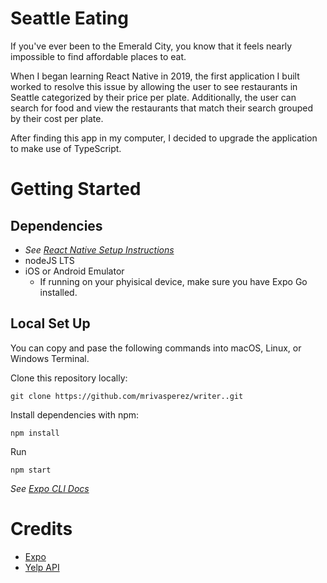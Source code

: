 # Seattle Eating

If you've ever been to the Emerald City, you know that it feels nearly impossible to find affordable places to eat.

When I began learning React Native in 2019, the first application I built worked to resolve this issue by allowing the user to see restaurants in Seattle categorized by their price per plate. Additionally, the user can search for food and view the restaurants that match their search grouped by their cost per plate.

After finding this app in my computer, I decided to upgrade the application to make use of TypeScript.

# Getting Started

## Dependencies

- _See [React Native Setup Instructions](https://reactnative.dev/docs/environment-setup)_
- nodeJS LTS
- iOS or Android Emulator
  - If running on your phyisical device, make sure you have Expo Go installed.

## Local Set Up

You can copy and pase the following commands into macOS, Linux, or Windows Terminal.

Clone this repository locally:

```
git clone https://github.com/mrivasperez/writer..git
```

Install dependencies with npm:

```
npm install
```

Run

```
npm start
```

_See [Expo CLI Docs](https://docs.expo.dev/workflow/expo-cli/)_

# Credits

- [Expo](https://github.com/expo/expo)
- [Yelp API](https://github.com/Yelp/yelp-fusion)
